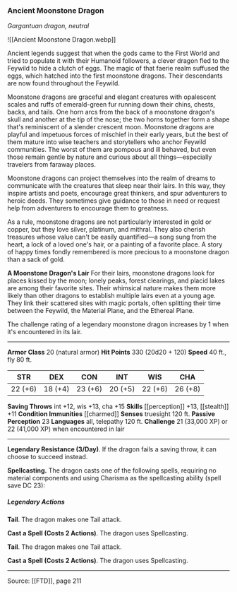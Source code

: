 ### Ancient Moonstone Dragon
_Gargantuan dragon, neutral_

![[Ancient Moonstone Dragon.webp]]

Ancient legends suggest that when the gods came to the First World and tried to populate it with their Humanoid followers, a clever dragon fled to the Feywild to hide a clutch of eggs. The magic of that faerie realm suffused the eggs, which hatched into the first moonstone dragons. Their descendants are now found throughout the Feywild.

Moonstone dragons are graceful and elegant creatures with opalescent scales and ruffs of emerald-green fur running down their chins, chests, backs, and tails. One horn arcs from the back of a moonstone dragon's skull and another at the tip of the nose; the two horns together form a shape that's reminiscent of a slender crescent moon. Moonstone dragons are playful and impetuous forces of mischief in their early years, but the best of them mature into wise teachers and storytellers who anchor Feywild communities. The worst of them are pompous and ill behaved, but even those remain gentle by nature and curious about all things—especially travelers from faraway places.

Moonstone dragons can project themselves into the realm of dreams to communicate with the creatures that sleep near their lairs. In this way, they inspire artists and poets, encourage great thinkers, and spur adventurers to heroic deeds. They sometimes give guidance to those in need or request help from adventurers to encourage them to greatness.

As a rule, moonstone dragons are not particularly interested in gold or copper, but they love silver, platinum, and mithral. They also cherish treasures whose value can't be easily quantified—a song sung from the heart, a lock of a loved one's hair, or a painting of a favorite place. A story of happy times fondly remembered is more precious to a moonstone dragon than a sack of gold.


**A Moonstone Dragon's Lair** For their lairs, moonstone dragons look for places kissed by the moon; lonely peaks, forest clearings, and placid lakes are among their favorite sites. Their whimsical nature makes them more likely than other dragons to establish multiple lairs even at a young age. They link their scattered sites with magic portals, often splitting their time between the Feywild, the Material Plane, and the Ethereal Plane.

The challenge rating of a legendary moonstone dragon increases by 1 when it's encountered in its lair.





---

**Armor Class** 20 (natural armor)
**Hit Points** 330 (20d20 + 120)
**Speed** 40 ft., fly 80 ft.

| STR     | DEX     | CON     | INT     | WIS     | CHA     |
|---------|---------|---------|---------|---------|---------|
| 22 (+6) | 18 (+4) | 23 (+6) | 20 (+5) | 22 (+6) | 26 (+8) |

**Saving Throws** int +12, wis +13, cha +15
**Skills** [[perception]] +13, [[stealth]] +11
**Condition Immunities** [[charmed]]
**Senses** truesight 120 ft.
**Passive Perception** 23
**Languages** all, telepathy 120 ft.
**Challenge** 21 (33,000 XP) or 22 (41,000 XP) when encountered in lair

---

**Legendary Resistance (3/Day)**. If the dragon fails a saving throw, it can choose to succeed instead.

**Spellcasting.** The dragon casts one of the following spells, requiring no material components and using Charisma as the spellcasting ability (spell save DC 23):

##### Legendary Actions
**Tail**. The dragon makes one Tail attack.

**Cast a Spell (Costs 2 Actions)**. The dragon uses Spellcasting.

**Tail**. The dragon makes one Tail attack.

**Cast a Spell (Costs 2 Actions)**. The dragon uses Spellcasting.


---

Source: [[FTD]], page 211